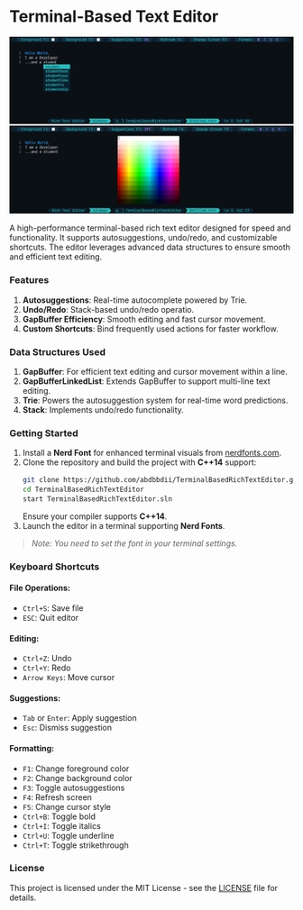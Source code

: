 # Terminal-Based Text Editor

![alt text](https://github.com/abdbbdii/TerminalBasedRichTextEditor/blob/master/screenshots/auto-suggestion.png?raw=true)
![alt text](https://github.com/abdbbdii/TerminalBasedRichTextEditor/blob/master/screenshots/color.png?raw=true)

A high-performance terminal-based rich text editor designed for speed and functionality. It supports autosuggestions, undo/redo, and customizable shortcuts. The editor leverages advanced data structures to ensure smooth and efficient text editing.

### Features

1. **Autosuggestions**: Real-time autocomplete powered by Trie.
2. **Undo/Redo**: Stack-based undo/redo operatio.
3. **GapBuffer Efficiency**: Smooth editing and fast cursor movement.
4. **Custom Shortcuts**: Bind frequently used actions for faster workflow.

### Data Structures Used

1. **GapBuffer**: For efficient text editing and cursor movement within a line.
2. **GapBufferLinkedList**: Extends GapBuffer to support multi-line text editing.
3. **Trie**: Powers the autosuggestion system for real-time word predictions.
4. **Stack**: Implements undo/redo functionality.

### Getting Started

1. Install a **Nerd Font** for enhanced terminal visuals from [nerdfonts.com](https://www.nerdfonts.com/font-downloads).
2. Clone the repository and build the project with **C++14** support:
   ```bash
   git clone https://github.com/abdbbdii/TerminalBasedRichTextEditor.git
   cd TerminalBasedRichTextEditor
   start TerminalBasedRichTextEditor.sln
   ```
   Ensure your compiler supports **C++14**.
3. Launch the editor in a terminal supporting **Nerd Fonts**. 
> _Note: You need to set the font in your terminal settings._

### Keyboard Shortcuts

#### File Operations:

- `Ctrl+S`: Save file
- `ESC`: Quit editor

#### Editing:

- `Ctrl+Z`: Undo
- `Ctrl+Y`: Redo
- `Arrow Keys`: Move cursor

#### Suggestions:

- `Tab` or `Enter`: Apply suggestion
- `Esc`: Dismiss suggestion

#### Formatting:

- `F1`: Change foreground color
- `F2`: Change background color
- `F3`: Toggle autosuggestions
- `F4`: Refresh screen
- `F5`: Change cursor style
- `Ctrl+B`: Toggle bold
- `Ctrl+I`: Toggle italics
- `Ctrl+U`: Toggle underline
- `Ctrl+T`: Toggle strikethrough

### License

This project is licensed under the MIT License - see the [LICENSE](LICENSE) file for details.
